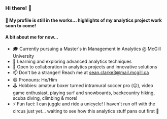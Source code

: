 ### Hi there!  👋
#### 🚧 My profile is still in the works... highlights of my analytics project work soon to come!

#### A bit about me for now...
- 🎓 Currently pursuing a Master's in Management in Analytics @ McGill University
- 🌱 Learning and exploring advanced analytics techniques
- 👯 Open to collaboration in analytics projects and innovative solutions
- 📫 Don't be a stranger! Reach me at sean.clarke3@mail.mcgill.ca
- 😄 Pronouns: He/Him
- 🕹️ Hobbies: amateur boxer turned intramural soccer pro (😉), video game enthusiast, playing surf and snowboards, backcountry hiking, scuba diving, climbing & more!   
- ⚡ Fun fact: I can juggle and ride a unicycle! I haven't run off with the circus just yet... waiting to see how this analytics stuff pans out first 👀
